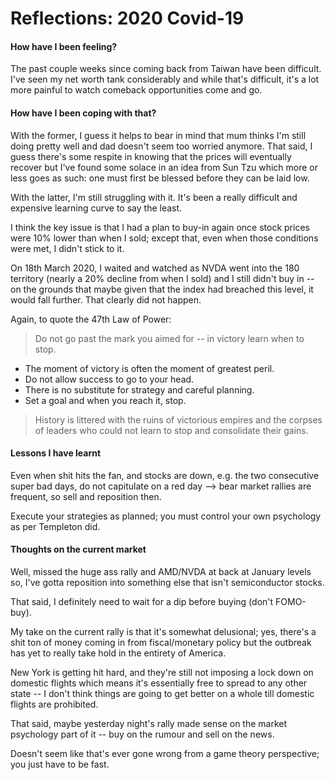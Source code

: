 # Reflections: 2020 Covid-19

#### How have I been feeling?

The past couple weeks since coming back from Taiwan have been difficult. I've seen my net worth tank considerably and while that's difficult, it's a lot more painful to watch comeback opportunities come and go.

#### How have I been coping with that?

With the former, I guess it helps to bear in mind that mum thinks I'm still doing pretty well and dad doesn't seem too worried anymore. That said, I guess there's some respite in knowing that the prices will eventually recover but I've found some solace in an idea from Sun Tzu which more or less goes as such: one must first be blessed before they can be laid low.

With the latter, I'm still struggling with it. It's been a really difficult and expensive learning curve to say the least.

I think the key issue is that I had a plan to buy-in again once stock prices were 10% lower than when I sold; except that, even when those conditions were met, I didn't stick to it.

On 18th March 2020, I waited and watched as NVDA went into the 180 territory (nearly a 20% decline from when I sold) and I still didn't buy in -- on the grounds that maybe given that the index had breached this level, it would fall further. That clearly did not happen.

Again, to quote the 47th Law of Power:
> Do not go past the mark you aimed for -- in victory learn when to stop.

+ The moment of victory is often the moment of greatest peril.
+ Do not allow success to go to your head.
+ There is no substitute for strategy and careful planning.
+ Set a goal and when you reach it, stop.

 > History is littered with the ruins of victorious empires and the corpses of leaders who could not learn to stop and consolidate their gains.
 
 #### Lessons I have learnt
 
Even when shit hits the fan, and stocks are down, e.g. the two consecutive super bad days, do not capitulate on a red day --> bear market rallies are frequent, so sell and reposition then.

Execute your strategies as planned; you must control your own psychology as per Templeton did.

#### Thoughts on the current market

Well, missed the huge ass rally and AMD/NVDA at back at January levels so, I've gotta reposition into something else that isn't semiconductor stocks.

That said, I definitely need to wait for a dip before buying (don't FOMO-buy).

My take on the current rally is that it's somewhat delusional; yes, there's a shit ton of money coming in from fiscal/monetary policy but the outbreak has yet to really take hold in the entirety of America.

New York is getting hit hard, and they're still not imposing a lock down on domestic flights which means it's essentially free to spread to any other state -- I don't think things are going to get better on a whole till domestic flights are prohibited.

That said, maybe yesterday night's rally made sense on the market psychology part of it -- buy on the rumour and sell on the news.

Doesn't seem like that's ever gone wrong from a game theory perspective; you just have to be fast.




